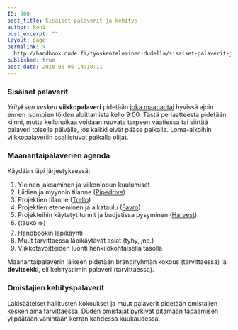 ```yaml
---
ID: 500
post_title: Sisäiset palaverit ja kehitys
author: Roni
post_excerpt: ""
layout: page
permalink: >
  http://handbook.dude.fi/tyoskenteleminen-dudella/sisaiset-palaverit-ja-kehitys
published: true
post_date: 2020-08-06 14:18:11
---
```

<h3>Sisäiset palaverit</h3>
<i>Yrityksen kesken</i> <b>viikkopalaveri</b> pidetään <u>joka maanantai</u> hyvissä ajoin ennen isompien töiden aloittamista kello 9:00. Tästä periaatteesta pidetään kiinni, mutta kellonaikaa voidaan ruuvata tarpeen vaatiessa tai siirtää palaveri toiselle päivälle, jos kaikki eivät pääse paikalla. Loma-aikoihin viikkopalaveriin osallistuvat paikalla olijat.
<h3>Maanantaipalaverien agenda</h3>
Käydään läpi järjestyksessä:
<ol>
 	<li>Yleinen jaksaminen ja viikonlopun kuulumiset</li>
 	<li>Liidien ja myynnin tilanne (<a href="https://digitoimistodudeoy-07a88c.pipedrive.com/">Pipedrive</a>)</li>
 	<li>Projektien tilanne (<a href="https://trello.com/b/OkWcwoTl/projektit">Trello</a>)</li>
 	<li>Projektien eteneminen ja aikataulu (<a href="https://favro.com/organization/3b45e73eaf083f68fefef368/a086367edce88ae320e2ae40">Favro</a>)</li>
 	<li>Projekteihin käytetyt tunnit ja budjetissa pysyminen (<a href="https://dudet.harvestapp.com/projects?filter=with-budget">Harvest</a>)</li>
 	<li>(tauko ☕️)</li>
 	<li>Handbookin läpikäynti</li>
 	<li>Muut tarvittaessa läpikäytävät asiat (tyhy, jne.)</li>
 	<li>Viikkotavoitteiden luonti henkilökohtaisella tasolla</li>
</ol>
Maanantaipalaverin jälkeen pidetään brändiryhmän kokous (tarvittaessa) ja <b>devitsekki</b>, eli kehitystiimin palaveri (tarvittaessa).
<h3>Omistajien kehityspalaverit</h3>
Lakisääteiset hallitusten kokoukset ja muut palaverit pidetään omistajien kesken aina tarvittaessa. Duden omistajat pyrkivät pitämään tapaamisen ylipäätään vähintään kerran kahdessa kuukaudessa.